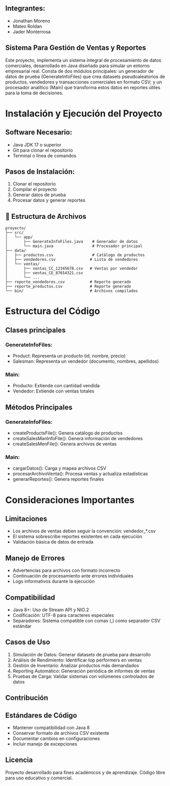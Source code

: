 ## Integrantes: 
- Jonathan Moreno
- Mateo Roldan
- Jader Monterrosa

## Sistema Para Gestión de Ventas y Reportes

Este proyecto, implementa un sistema integral de procesamiento de datos comerciales, desarrollado en Java diseñado para simular un entorno empresarial real. Consta de dos módulos principales: un generador de datos de prueba (GenerateInfoFiles) que crea datasets pseudoaleatorios de productos, vendedores y transacciones comerciales en formato CSV; y un procesador analítico (Main) que transforma estos datos en reportes útiles para la toma de decisiones.

# Instalación y Ejecución del Proyecto

## Software Necesario:
- Java JDK 17 o superior
- Git para clonar el repositorio
- Terminal o línea de comandos

## Pasos de Instalación:
1. Clonar el repositorio
2. Compilar el proyecto
3. Generar datos de prueba
4. Procesar datos y generar reportes

## 📁 Estructura de Archivos
```plaintext
proyecto/
├── src/
│   └── app/
│       ├── GenerateInfoFiles.java    # Generador de datos
│       └── main.java                 # Procesador principal
├── data/
│   ├── productos.csv                 # Catálogo de productos
│   ├── vendedores.csv               # Lista de vendedores
│   └── ventas/
│       ├── ventas_CC_12345678.csv   # Ventas por vendedor
│       ├── ventas_CE_87654321.csv
│       └── ...
├── reporte_vendedores.csv           # Reporte generado
├── reporte_productos.csv            # Reporte generado
└── bin/                             # Archivos compilados
```
# Estructura del Código

## Clases principales

### GenerateInfoFiles:
-	Product: Representa un producto (id, nombre, precio)
-	Salesman: Representa un vendedor (documento, nombres, apellidos)

### Main:
-	Producto: Extiende con cantidad vendida
-	Vendedor: Extiende con ventas totales

## Métodos Principales

### GenerateInfoFiles:
-	createProductsFile(): Genera catálogo de productos
- 	createSalesManInfoFile(): Genera información de vendedores
-	createSalesMenFile(): Genera archivos de ventas

### Main:
-	cargarDatos(): Carga y mapea archivos CSV
-	procesarArchivoVenta(): Procesa ventas y actualiza estadísticas
-	generarReportes(): Genera reportes finales

# Consideraciones Importantes

## Limitaciones
-	Los archivos de ventas deben seguir la convención: vendedor_*.csv
-	El sistema sobrescribe reportes existentes en cada ejecución
-	Validación básica de datos de entrada

## Manejo de Errores
-	Advertencias para archivos con formato incorrecto
-	Continuación de procesamiento ante errores individuales
-	Logs informativos durante la ejecución

## Compatibilidad
-	Java 8+: Uso de Stream API y NIO.2
-	Codificación: UTF-8 para caracteres especiales
-	Separadores: Sistema compatible con comas (,) como separador CSV estándar

## Casos de Uso

1.	Simulación de Datos: Generar datasets de prueba para desarrollo
2.	Análisis de Rendimiento: Identificar top performers en ventas
3.	Gestión de Inventario: Analizar productos más demandados
4.	Reporting Automático: Generación periódica de informes de ventas
5.	Pruebas de Carga: Validar sistemas con volúmenes controlados de datos

## Contribución

## Estándares de Código

-	Mantener compatibilidad con Java 8
-	Conservar formato de archivos CSV existente
-	Documentar cambios en configuraciones
-	Incluir manejo de excepciones

## Licencia
Proyecto desarrollado para fines académicos y de aprendizaje. Código libre para uso educativo y comercial.












